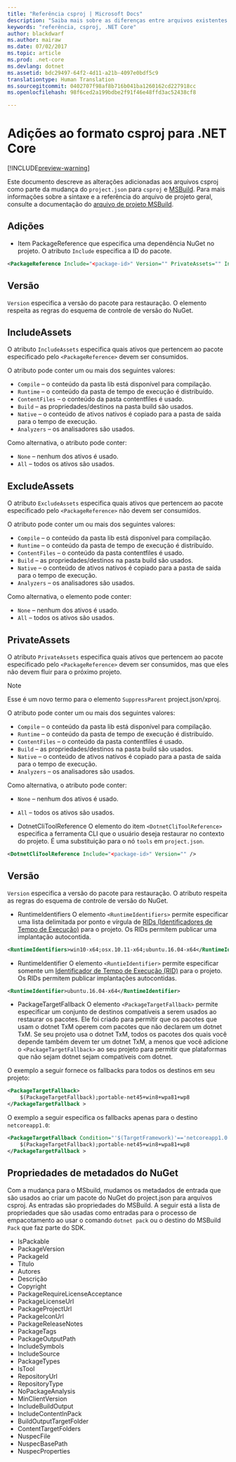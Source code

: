 ```yaml
---
title: "Referência csproj | Microsoft Docs"
description: "Saiba mais sobre as diferenças entre arquivos existentes e de csproj do .NET Core"
keywords: "referência, csproj, .NET Core"
author: blackdwarf
ms.author: mairaw
ms.date: 07/02/2017
ms.topic: article
ms.prod: .net-core
ms.devlang: dotnet
ms.assetid: bdc29497-64f2-4d11-a21b-4097e0bdf5c9
translationtype: Human Translation
ms.sourcegitcommit: 0402707f98af8b716b041ba1260162cd227918cc
ms.openlocfilehash: 98f6ced2a199bdbe2f91f46e48ffd3ac52438cf8

---
```


# <a name="additions-to-the-csproj-format-for-net-core"></a>Adições ao formato csproj para .NET Core

[!INCLUDE[preview-warning](../../../includes/warning.md)]

Este documento descreve as alterações adicionadas aos arquivos csproj como parte da mudança do `project.json` para `csproj` e [MSBuild](https://github.com/Microsoft/MSBuild). Para mais informações sobre a sintaxe e a referência do arquivo de projeto geral, consulte a documentação do [arquivo de projeto MSBuild](https://docs.microsoft.com/visualstudio/msbuild/msbuild-project-file-schema-reference).  

## <a name="additions"></a>Adições

* Item PackageReference que especifica uma dependência NuGet no projeto. O atributo `Include` especifica a ID do pacote. 

```xml
<PackageReference Include="<package-id>" Version="" PrivateAssets="" IncludeAssets="" ExcludeAssets="" />
```

## <a name="version"></a>Versão
`Version` especifica a versão do pacote para restauração. O elemento respeita as regras do esquema de controle de versão do NuGet.

## <a name="includeassets"></a>IncludeAssets
O atributo `IncludeAssets` especifica quais ativos que pertencem ao pacote especificado pelo `<PackageReference>` devem ser consumidos. 

O atributo pode conter um ou mais dos seguintes valores:

* `Compile` – o conteúdo da pasta lib está disponível para compilação.
* `Runtime` – o conteúdo da pasta de tempo de execução é distribuído.
* `ContentFiles` – o conteúdo da pasta contentfiles é usado.
* `Build` – as propriedades/destinos na pasta build são usados.
* `Native` – o conteúdo de ativos nativos é copiado para a pasta de saída para o tempo de execução.
* `Analyzers` – os analisadores são usados.

Como alternativa, o atributo pode conter:

* `None` – nenhum dos ativos é usado.
* `All` – todos os ativos são usados.

## <a name="excludeassets"></a>ExcludeAssets
O atributo `ExcludeAssets` especifica quais ativos que pertencem ao pacote especificado pelo `<PackageReference>` não devem ser consumidos.

O atributo pode conter um ou mais dos seguintes valores:

* `Compile` – o conteúdo da pasta lib está disponível para compilação.
* `Runtime` – o conteúdo da pasta de tempo de execução é distribuído.
* `ContentFiles` – o conteúdo da pasta contentfiles é usado.
* `Build` – as propriedades/destinos na pasta build são usados.
* `Native` – o conteúdo de ativos nativos é copiado para a pasta de saída para o tempo de execução.
* `Analyzers` – os analisadores são usados.

Como alternativa, o elemento pode conter:

* `None` – nenhum dos ativos é usado.
* `All` – todos os ativos são usados.

## <a name="privateassets"></a>PrivateAssets
O atributo `PrivateAssets` especifica quais ativos que pertencem ao pacote especificado pelo `<PackageReference>` devem ser consumidos, mas que eles não devem fluir para o próximo projeto. 

> [!NOTE]
> Esse é um novo termo para o elemento `SuppressParent` project.json/xproj. 

O atributo pode conter um ou mais dos seguintes valores:

* `Compile` – o conteúdo da pasta lib está disponível para compilação.
* `Runtime` – o conteúdo da pasta de tempo de execução é distribuído.
* `ContentFiles` – o conteúdo da pasta contentfiles é usado.
* `Build` – as propriedades/destinos na pasta build são usados.
* `Native` – o conteúdo de ativos nativos é copiado para a pasta de saída para o tempo de execução.
* `Analyzers` – os analisadores são usados.

Como alternativa, o atributo pode conter:

* `None` – nenhum dos ativos é usado.
* `All` – todos os ativos são usados.

* DotnetCliToolReference O elemento do item `<DotnetCliToolReference>` especifica a ferramenta CLI que o usuário deseja restaurar no contexto do projeto. É uma substituição para o nó `tools` em `project.json`. 

```xml
<DotnetCliToolReference Include="<package-id>" Version="" />
```

## <a name="version"></a>Versão
`Version` especifica a versão do pacote para restauração. O atributo respeita as regras do esquema de controle de versão do NuGet.

* RuntimeIdentifiers O elemento `<RuntimeIdentifiers>` permite especificar uma lista delimitada por ponto e vírgula de [RIDs (Identificadores de Tempo de Execução)](../../rid-catalog.md) para o projeto. Os RIDs permitem publicar uma implantação autocontida. 

```xml
<RuntimeIdentifiers>win10-x64;osx.10.11-x64;ubuntu.16.04-x64</RuntimeIdentifiers>
```


* RuntimeIdentifier O elemento `<RuntieIdentifier>` permite especificar somente um [Identificador de Tempo de Execução (RID)](../../rid-catalog.md) para o projeto. Os RIDs permitem publicar implantações autocontidas. 

```xml
<RuntimeIdentifier>ubuntu.16.04-x64</RuntimeIdentifier>
```


* PackageTargetFallback O elemento `<PackageTargetFallback>` permite especificar um conjunto de destinos compatíveis a serem usados ao restaurar os pacotes. Ele foi criado para permitir que os pacotes que usam o dotnet TxM operem com pacotes que não declarem um dotnet TxM. Se seu projeto usa o dotnet TxM, todos os pacotes dos quais você depende também devem ter um dotnet TxM, a menos que você adicione o `<PackageTargetFallback>` ao seu projeto para permitir que plataformas que não sejam dotnet sejam compatíveis com dotnet. 

O exemplo a seguir fornece os fallbacks para todos os destinos em seu projeto: 

```xml
<PackageTargetFallback>
    $(PackageTargetFallback);portable-net45+win8+wpa81+wp8
</PackageTargetFallback >
```

O exemplo a seguir especifica os fallbacks apenas para o destino `netcoreapp1.0`:

```xml
<PackageTargetFallback Condition="'$(TargetFramework)'=='netcoreapp1.0'">
    $(PackageTargetFallback);portable-net45+win8+wpa81+wp8
</PackageTargetFallback >
```

## <a name="nuget-metadata-properties"></a>Propriedades de metadados do NuGet
Com a mudança para o MSbuild, mudamos os metadados de entrada que são usados ao criar um pacote do NuGet do project.json para arquivos csproj. As entradas são propriedades do MSBuild. A seguir está a lista de propriedades que são usadas como entradas para o processo de empacotamento ao usar o comando `dotnet pack` ou o destino do MSBuild `Pack` que faz parte do SDK. 

* IsPackable
* PackageVersion
* PackageId
* Título
* Autores
* Descrição
* Copyright
* PackageRequireLicenseAcceptance
* PackageLicenseUrl
* PackageProjectUrl
* PackageIconUrl
* PackageReleaseNotes
* PackageTags
* PackageOutputPath
* IncludeSymbols
* IncludeSource
* PackageTypes
* IsTool
* RepositoryUrl
* RepositoryType
* NoPackageAnalysis
* MinClientVersion
* IncludeBuildOutput
* IncludeContentInPack
* BuildOutputTargetFolder
* ContentTargetFolders
* NuspecFile
* NuspecBasePath
* NuspecProperties


<!--HONumber=Feb17_HO2-->


